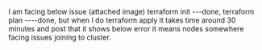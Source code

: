 I am facing below issue (attached image) terraform init ---done, terraform plan ----done, but when I do terraform apply it takes time around 30 minutes and post that it shows below error it means nodes somewhere facing issues joining to cluster.
